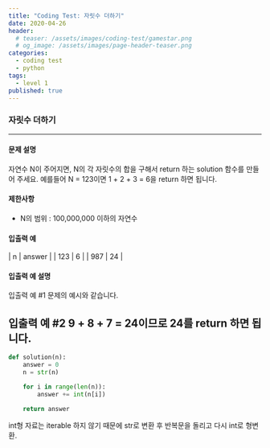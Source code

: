 ```yaml
---
title: "Coding Test: 자릿수 더하기"
date: 2020-04-26
header:
  # teaser: /assets/images/coding-test/gamestar.png
  # og_image: /assets/images/page-header-teaser.png
categories:
  - coding test
  - python
tags:
  - level 1
published: true
---
```


### 자릿수 더하기

---

#### 문제 설명

자연수 N이 주어지면, N의 각 자릿수의 합을 구해서 return 하는 solution 함수를 만들어 주세요.
예를들어 N = 123이면 1 + 2 + 3 = 6을 return 하면 됩니다.

#### 제한사항

- N의 범위 : 100,000,000 이하의 자연수

#### 입출력 예

| n |	answer |
| 123	 | 6 |
| 987	 | 24 |

#### 입출력 예 설명

입출력 예 #1
문제의 예시와 같습니다.

입출력 예 #2
9 + 8 + 7 = 24이므로 24를 return 하면 됩니다.
---

```python
def solution(n):
    answer = 0
    n = str(n)

    for i in range(len(n)):
        answer += int(n[i])

    return answer
```

int형 자료는 iterable 하지 않기 때문에 str로 변환 후 반복문을 돌리고 다시 int로 형변환.
